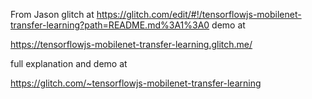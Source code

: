 

From Jason glitch at   https://glitch.com/edit/#!/tensorflowjs-mobilenet-transfer-learning?path=README.md%3A1%3A0 demo at

https://tensorflowjs-mobilenet-transfer-learning.glitch.me/


full explanation and demo at 

https://glitch.com/~tensorflowjs-mobilenet-transfer-learning
